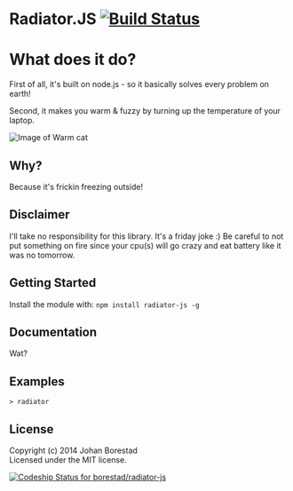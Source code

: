 # Radiator.JS [![Build Status](https://secure.travis-ci.org/borestad/radiator-js.png?branch=master)](http://travis-ci.org/borestad/radiator-js)

# What does it do?
First of all, it's built on node.js - so it basically solves every problem on earth!

Second, it makes you warm & fuzzy by turning up the temperature of your laptop.

![Image of Warm cat](https://s-media-cache-ak0.pinimg.com/originals/06/34/f8/0634f8a6c52e425dec9a330f56898134.jpg)

## Why?
Because it's frickin freezing outside!

## Disclaimer
I'll take no responsibility for this library. It's a friday joke :)
Be careful to not put something on fire since your cpu(s) will go crazy and eat battery like it was no tomorrow.

## Getting Started
Install the module with: `npm install radiator-js -g`

## Documentation
Wat?

## Examples
    > radiator


## License
Copyright (c) 2014 Johan Borestad  
Licensed under the MIT license.

[ ![Codeship Status for borestad/radiator-js](https://www.codeship.io/projects/40155200-41a5-0132-2829-32846d08e1f5/status)](https://www.codeship.io/projects/44224)
